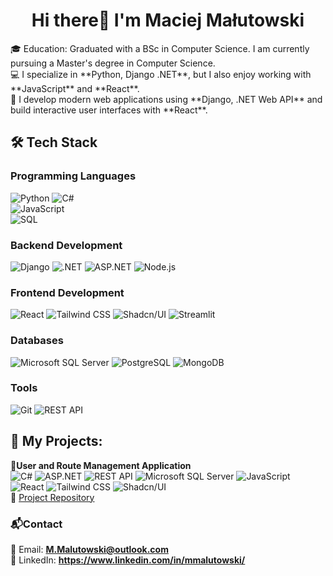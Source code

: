 <div align="center">
  <h1>Hi there👋 I'm Maciej Małutowski</h1>
</div>
🎓 Education: Graduated with a BSc in Computer Science. I am currently pursuing a Master's degree in Computer Science. <br>
💻 I specialize in **Python, Django .NET**, but I also enjoy working with **JavaScript** and **React**.  <br>
🚀 I develop modern web applications using **Django, .NET Web API** and build interactive user interfaces with **React**.  

## 🛠 Tech Stack

### **Programming Languages**  
![Python](https://img.shields.io/badge/Python-3776AB?style=for-the-badge&logo=python&logoColor=white)
![C#](https://img.shields.io/badge/C%23-239120?style=for-the-badge&logo=c-sharp&logoColor=white)  
![JavaScript](https://img.shields.io/badge/JavaScript-F7DF1E?style=for-the-badge&logo=javascript&logoColor=black)  
![SQL](https://img.shields.io/badge/SQL-4479A1?style=for-the-badge&logo=postgresql&logoColor=white)  

### **Backend Development**
![Django](https://img.shields.io/badge/Django-092E20?style=for-the-badge&logo=django&logoColor=white)
![.NET](https://img.shields.io/badge/.NET-512BD4?style=for-the-badge&logo=.net&logoColor=white)
![ASP.NET](https://img.shields.io/badge/ASP.NET-5C2D91?style=for-the-badge&logo=.net&logoColor=white)
![Node.js](https://img.shields.io/badge/Node.js-339933?style=for-the-badge&logo=node.js&logoColor=white)

### **Frontend Development**
![React](https://img.shields.io/badge/React-61DAFB?style=for-the-badge&logo=react&logoColor=white)
![Tailwind CSS](https://img.shields.io/badge/Tailwind_CSS-38B2AC?style=for-the-badge&logo=tailwind-css&logoColor=white)
![Shadcn/UI](https://img.shields.io/badge/Shadcn/UI-000000?style=for-the-badge)
![Streamlit](https://img.shields.io/badge/Streamlit-FF4B4B?style=for-the-badge&logo=streamlit&logoColor=white)


### **Databases** 
![Microsoft SQL Server](https://img.shields.io/badge/SQL%20Server-CC2927?style=for-the-badge&logo=microsoft%20sql%20server&logoColor=white)
![PostgreSQL](https://img.shields.io/badge/PostgreSQL-336791?style=for-the-badge&logo=postgresql&logoColor=white)
![MongoDB](https://img.shields.io/badge/MongoDB-47A248?style=for-the-badge&logo=mongodb&logoColor=white)

### **Tools**
![Git](https://img.shields.io/badge/Git-F05032?style=for-the-badge&logo=git&logoColor=white)
![REST API](https://img.shields.io/badge/REST%20API-005571?style=for-the-badge)


## 📌 My Projects: 
📌**User and Route Management Application** <br>
![C#](https://img.shields.io/badge/C%23-239120?style=for-the-badge&logo=c-sharp&logoColor=white) 
![ASP.NET](https://img.shields.io/badge/ASP.NET-5C2D91?style=for-the-badge&logo=.net&logoColor=white)
![REST API](https://img.shields.io/badge/REST%20API-005571?style=for-the-badge)
![Microsoft SQL Server](https://img.shields.io/badge/SQL%20Server-CC2927?style=for-the-badge&logo=microsoft%20sql%20server&logoColor=white)
![JavaScript](https://img.shields.io/badge/JavaScript-F7DF1E?style=for-the-badge&logo=javascript&logoColor=black)  
![React](https://img.shields.io/badge/React-61DAFB?style=for-the-badge&logo=react&logoColor=white)
![Tailwind CSS](https://img.shields.io/badge/Tailwind_CSS-38B2AC?style=for-the-badge&logo=tailwind-css&logoColor=white)
![Shadcn/UI](https://img.shields.io/badge/Shadcn/UI-000000?style=for-the-badge) <br>
📂 [Project Repository](https://github.com/Drawcris/GeoLocationAPI1.0)




### 📬**Contact**
📧 Email: **M.Malutowski@outlook.com**  
🔗 LinkedIn: **https://www.linkedin.com/in/mmalutowski/**



<!--
**Drawcris/Drawcris** is a ✨ _special_ ✨ repository because its `README.md` (this file) appears on your GitHub profile.

Here are some ideas to get you started:

- 🔭 I’m currently working on ...
- 🌱 I’m currently learning ...
- 👯 I’m looking to collaborate on ...
- 🤔 I’m looking for help with ...
- 💬 Ask me about ...
- 📫 How to reach me: ...
- 😄 Pronouns: ...
- ⚡ Fun fact: ...
-->
